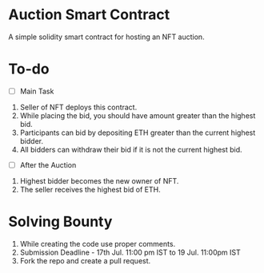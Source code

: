 # Auction Smart Contract

A simple solidity smart contract for hosting an NFT auction.

# To-do

- [ ]  Main Task
1. Seller of NFT deploys this contract.
2. While placing the bid, you should have amount greater than the highest bid.
3. Participants can bid by depositing ETH greater than the current highest bidder.
4. All bidders can withdraw their bid if it is not the current highest bid.

- [ ]  After the Auction
1. Highest bidder becomes the new owner of NFT.
2. The seller receives the highest bid of ETH.

# Solving Bounty 

1. While creating the code use proper comments.
2. Submission Deadline - 17th Jul. 11:00 pm IST to 19 Jul. 11:00pm IST
3. Fork the repo and create a pull request.
